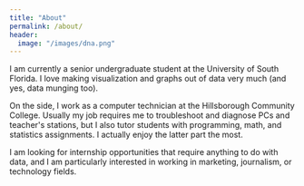 ```yaml
---
title: "About"
permalink: /about/
header:
  image: "/images/dna.png"
---
```


I am currently a senior undergraduate student at the University of South Florida. I love making visualization and graphs out of data very much (and yes, data munging too). 

On the side, I work as a computer technician at the Hillsborough Community College. Usually my job requires me to troubleshoot and diagnose PCs and teacher's stations, but I also tutor students with programming, math, and statistics assignments. I actually enjoy the latter part the most. 

I am looking for internship opportunities that require anything to do with data, and I am particularly interested in working in marketing, journalism, or technology fields.